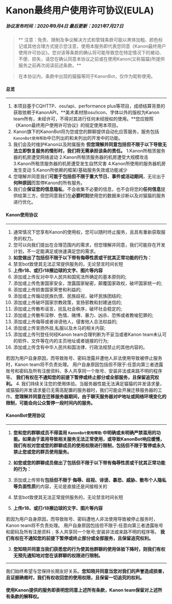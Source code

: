 # Kanon最终用户使用许可协议(EULA)

##### 协议发布时间：2020年9月4日 最后更新：2021年7月27日

>** 注意：免责、限制及争议解决方式和管辖条款可能以黑体加粗、颜色标记或其他合理方式提示您注意，使用本服务即代表您同意《Kanon最终用户使用许可协议》。您对该等条款的确认将可能导致您在特定情况下的被动、不便、损失，请您在确认同意本协议之前或在使用Kanon(又称猫猫)所提供服务之前再次阅读前述条款。**

> 在本协议内，条款中出现的猫猫等同于KanonBot，仅作为昵称使用。

#### 总览
------------
1. 本项目基于CQHTTP、osu!api、performance plus等项目，成绩结算背景的获取依赖于KanonAPI，**美术素材除osu!icon、字体以外的版权为Kanon team所有，未经许可，不得对其进行任何未经授权的使用。**您应按照《Kanon最终用户使用许可协议》的规定使用本项目。
2. Kanon旗下的KanonBot将为您或您的群聊提供自动化应答服务，服务包括`KanonBot使用帮助`中已列出的和未列出的开发中的功能。
3. 我们会及时维护Kanon以及附属服务
   **但您理解并同意包括但不限于以下导致无法立即恢复服务的情形时，我们将无需承担该条的责任。**
  1.Kanon所租赁服务器的机房遭受网络波动
  2.Kanon所租赁服务器的机房遭受大规模攻击
  3.Kanon所租赁服务器的机房遭受发生自然灾害
  4.Kanon所使用的服务器机房发生变动
  5.Kanon所依赖的框架/基础服务失效或功能减少
4. 您理解并同意我们**可能于包括但不限于重大节日、事件或活动期间**，无论出于**何种原因**而暂停Kanon的所有服务。
5. 我们会**保证您的信息隐私**，不会收集不必要的信息，也不会将您的**任何信息**提供给第三方，但您同意我们在**必要时刻**使用您的数据来诊断以及对猫猫的服务进行优化。
#### Kanon使用协议
------------
1. 通常情况下您享有Kanon的使用权，您可以随时终止服务，且具有重新获取服务的权力。
2. 您可以向我们提出在合理范围内的需求，但您理解并同意，我们可能存在开发计划，不一定能满足或快速满足您的需求。
3. **如您做出了包括但不限于以下带有侮辱性质或干扰其正常功能的行为：**
  1. 禁言bot致使其无法正常提供服务的，无论禁言时间长短
  2. **上传r18、或打r18擦边球的文字、图片等内容**
  3. 添加或上传反对中华人民共和国宪法所确定的基本原则的;
  4. 添加或上传危害国家安全，泄露国家秘密，颠覆国家政权，破坏国家统一的;
  5. 添加或上传损害国家荣誉和利益的;
  6. 添加或上传煽动民族仇恨、民族歧视，破坏民族团结的;
  7. 添加或上传破坏国家宗教政策，宣扬邪教和封建迷信的;
  8. 添加或上传散布谣言，扰乱社会秩序，破坏社会稳定的;
  9. 添加或上传散布淫秽、色情、赌博、暴力、凶杀、恐怖或者教唆犯罪的;
  10. 添加或上传侮辱或者诽谤他人，侵害他人合法权益的;
  11. 添加或上传宣扬外挂,私服以及木马的相关内容;
  12. 添加或上传刊登任何经Kanon team合理判断为不妥当或者Kanon team未认可的软件、文件等在内的主页地址或者链接的行为;
  13. 添加或上传含有中华人民共和国法律、行政法规禁止的其他内容的。

  若因为用户自身原因，而导致账号、密码泄露并遭他人非法使用导致被停止服务时，Kanon team将不负责处理。
  用户自身原因包括但不限于:任意向第三者透露账号和密码及所有注册资料、多人共享同一个账号、安装非法或来路不明的程序等。
  **我们有权在不通知您的前提下暂停或终止部分或全部服务，且保留追究权利。**
  4. 我们持续关注您的使用体验。当服务器性能无法满足猫猫的并发请求量，或猫猫的并发请求量已无需高配置的服务器时，我们可能会开展迁移服务器的工作。**您理解并同意在迁移服务器期间，由于聊天服务器对IP地址或网络环境变化的限制，可能会向公众暂停一段时间内的服务。**
#### KanonBot使用协议
------------
1. **您和您的群聊成员不得滥用 `KanonBot使用帮助` 中明确或未明确严禁滥用的功能。如果由于滥用导致相关服务无法正常使用，或导致KanonBot响应缓慢，我们有权对您或您的群聊成员的使用权限进行限制，包括但不限于暂停或永久禁止您或您的群员使用服务。**

  
2. **如您或您的群聊成员做出了包括但不限于以下带有侮辱性质或干扰其正常功能的行为：**
  1. 添加或上传带有**包括但不限于 侮辱、歧视、诽谤、暴恐、威胁、散布个人隐私 等负面性质**的内容，无论是直接还是间接相关的
  2. 禁言bot致使其无法正常提供服务的，无论禁言时间长短
  4. **上传r18、或打r18擦边球的文字、图片等内容**
  
  若因为用户自身原因，而导致账号、密码遭他人非法使用导致被停止服务时，Kanon team将不负责处理。
  用户自身原因包括但不限于:任意向第三者透露账号和密码及所有注册资料﹔多人共享同一个账号;安装非法或来路不明的程序等。
  **我们有权在不通知您的前提下暂停或终止部分或全部服务，且保留追究权利。**




  

 3. **您知晓并同意当我们获悉您的行为使其他群聊的使用体验下降时，则我们有权无预先通知地对您在该群聊的权限进行限制。**


 ------------
我们始终希望与您保持长期友好关系。**您知晓并同意当您对我们的声誉造成损害，且证据确凿时，我们有权收回您的使用权限，且保留一切追究的权利。**

#### 使用Kanon提供的服务即表明您同意上述所有条款，Kanon team保留对上述所有条款的解释权。